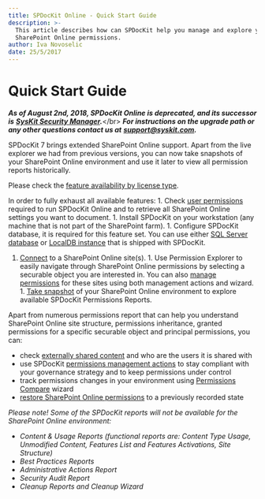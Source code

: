 ```yaml
---
title: SPDocKit Online - Quick Start Guide
description: >-
  This article describes how can SPDocKit help you manage and explore your
  SharePoint Online permissions.
author: Iva Novoselic
date: 25/5/2017
---
```


# Quick Start Guide

_**As of August 2nd, 2018, SPDocKit Online is deprecated, and its successor is**_ [_**SysKit Security Manager**_](https://www.syskit.com/products/security-manager/)_**.**_&lt;/br&gt; _**For instructions on the upgrade path or any other questions contact us at**_ [_**support@syskit.com**_](mailto:support@syskit.com)_**.**_

SPDocKit 7 brings extended SharePoint Online support. Apart from the live explorer we had from previous versions, you can now take snapshots of your SharePoint Online environment and use it later to view all permission reports historically.

Please check the [feature availability by license type](https://www.spdockit.com/orders/#online).

In order to fully exhaust all available features: 1. Check [user permissions](sharepoint-online.md#internal/requirements/sharepoint-online-user-permissions-requirements) required to run SPDocKit Online and to retrieve all SharePoint Online settings you want to document. 1. Install SPDocKit on your workstation \(any machine that is not part of the SharePoint farm\). 1. Configure SPDocKit database, it is required for this feature set. You can use either [SQL Server database](sharepoint-online.md#internal/configuration/configure-spdockit-database) or [LocalDB instance](sharepoint-online.md#internal/configuration/configure-localdb) that is shipped with SPDocKit.  
1. [Connect](sharepoint-online.md#internal/spdockit-spo/connect-to-spo) to a SharePoint Online site\(s\). 1. Use Permission Explorer to easily navigate through SharePoint Online permissions by selecting a securable object you are interested in. You can also [manage permissions](sharepoint-online.md#internal/permission-management/manage-permissions-ribbon-actions) for these sites using both management actions and wizard. 1. [Take snapshot](sharepoint-online.md#internal/spdockit-spo/spo-snapshots) of your SharePoint Online environment to explore available SPDocKit Permissions Reports.

Apart from numerous permissions report that can help you understand SharePoint Online site structure, permissions inheritance, granted permissions for a specific securable object and principal permissions, you can:

* check [externally shared content](sharepoint-online.md#internal/get-to-know-spdockit/permissions-reports-screen) and who are the users it is shared with
* use SPDocKit [permissions management actions](sharepoint-online.md#internal/permission-management/manage-permissions-ribbon-actions) to stay compliant with your governance strategy and to keep permissions under control
* track permissions changes in your environment using [Permissions Compare](sharepoint-online.md#internal/how-to/compare-wizard/compare-sharepoint-permissions) wizard
* [restore SharePoint Online permissions](sharepoint-online.md#internal/permission-management/restore-permissions) to a previously recorded state  

_Please note! Some of the SPDocKit reports will not be available for the SharePoint Online environment:_

* _Content & Usage Reports \(functional reports are: Content Type Usage, Unmodified Content, Features List and Features Activations, Site Structure\)_
* _Best Practices Reports_
* _Administrative Actions Report_
* _Security Audit Report_
* _Cleanup Reports and Cleanup Wizard_

